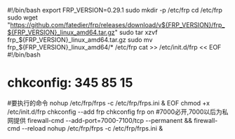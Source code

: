 #!/bin/bash
export FRP_VERSION=0.29.1
sudo mkdir -p /etc/frp
cd /etc/frp
sudo wget "https://github.com/fatedier/frp/releases/download/v${FRP_VERSION}/frp_${FRP_VERSION}_linux_amd64.tar.gz"
sudo tar xzvf frp_${FRP_VERSION}_linux_amd64.tar.gz
sudo mv frp_${FRP_VERSION}_linux_amd64/* /etc/frp
cat >> /etc/init.d/frp << EOF
#!/bin/bash
# chkconfig: 345 85 15
#要执行的命令
nohup /etc/frp/frps  -c /etc/frp/frps.ini &
EOF
chmod +x /etc/init.d/frp
chkconfig --add frp
chkconfig frp on
#7000必开,7000以后为私网提供
firewall-cmd --add-port=7000-7100/tcp --permanent  && firewall-cmd --reload
nohup /etc/frp/frps  -c /etc/frp/frps.ini &
